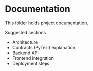 # Documentation

This folder holds project documentation.

Suggested sections:
- Architecture
- Contracts (PyTeal) explanation
- Backend API
- Frontend integration
- Deployment steps

